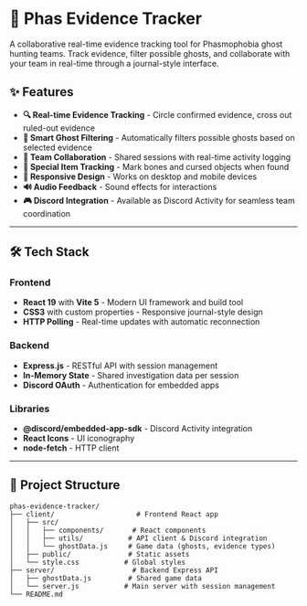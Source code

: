 # 👻 Phas Evidence Tracker

A collaborative real-time evidence tracking tool for Phasmophobia ghost hunting teams. Track evidence, filter possible ghosts, and collaborate with your team in real-time through a journal-style interface.

## ✨ Features

- **🔍 Real-time Evidence Tracking** - Circle confirmed evidence, cross out ruled-out evidence
- **🎯 Smart Ghost Filtering** - Automatically filters possible ghosts based on selected evidence
- **👥 Team Collaboration** - Shared sessions with real-time activity logging
- **🦴 Special Item Tracking** - Mark bones and cursed objects when found
- **📱 Responsive Design** - Works on desktop and mobile devices
- **🔊 Audio Feedback** - Sound effects for interactions
- **🎮 Discord Integration** - Available as Discord Activity for seamless team coordination

---

## 🛠️ Tech Stack

### Frontend
- **React 19** with **Vite 5** - Modern UI framework and build tool
- **CSS3** with custom properties - Responsive journal-style design
- **HTTP Polling** - Real-time updates with automatic reconnection

### Backend
- **Express.js** - RESTful API with session management
- **In-Memory State** - Shared investigation data per session
- **Discord OAuth** - Authentication for embedded apps

### Libraries
- **@discord/embedded-app-sdk** - Discord Activity integration
- **React Icons** - UI iconography
- **node-fetch** - HTTP client

---

## 📁 Project Structure

```
phas-evidence-tracker/
├── client/                    # Frontend React app
│   ├── src/
│   │   ├── components/       # React components
│   │   ├── utils/           # API client & Discord integration
│   │   └── ghostData.js     # Game data (ghosts, evidence types)
│   ├── public/              # Static assets
│   └── style.css           # Global styles
├── server/                   # Backend Express API
│   ├── ghostData.js         # Shared game data
│   └── server.js           # Main server with session management
└── README.md
```
